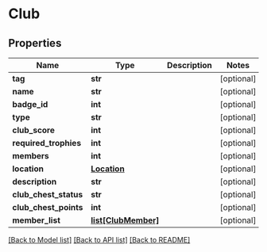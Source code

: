 # Club

## Properties
Name | Type | Description | Notes
------------ | ------------- | ------------- | -------------
**tag** | **str** |  | [optional] 
**name** | **str** |  | [optional] 
**badge_id** | **int** |  | [optional] 
**type** | **str** |  | [optional] 
**club_score** | **int** |  | [optional] 
**required_trophies** | **int** |  | [optional] 
**members** | **int** |  | [optional] 
**location** | [**Location**](Location.md) |  | [optional] 
**description** | **str** |  | [optional] 
**club_chest_status** | **str** |  | [optional] 
**club_chest_points** | **int** |  | [optional] 
**member_list** | [**list[ClubMember]**](ClubMember.md) |  | [optional] 

[[Back to Model list]](../README.md#documentation-for-models) [[Back to API list]](../README.md#documentation-for-api-endpoints) [[Back to README]](../README.md)


